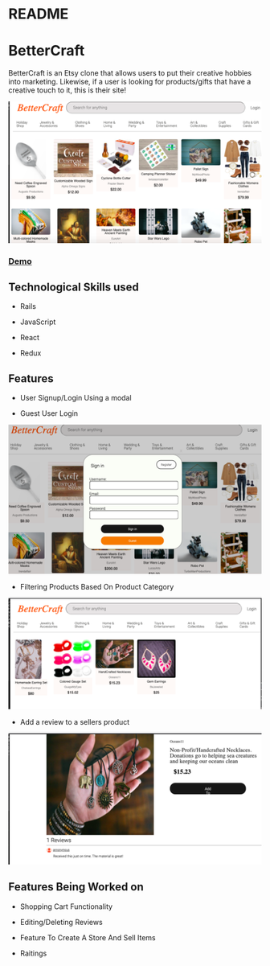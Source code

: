 # README

# BetterCraft


BetterCraft is an Etsy clone that allows users to put their creative hobbies into marketing. Likewise, if a user is looking for products/gifts that have a creative touch to it, this is their site!

![Landing](landing-page.png)

### [Demo](https://bettercraft.herokuapp.com/)


## Technological Skills used 

* Rails

* JavaScript

* React

* Redux

## Features

* User Signup/Login Using a modal

* Guest User Login

![Sign In](login-page.png)

* Filtering Products Based On Product Category 

![Filtering](filtering.png)

* Add a review to a sellers product

![AddingReview](add-review.png)


## Features Being Worked on

* Shopping Cart Functionality 

* Editing/Deleting Reviews

* Feature To Create A Store And Sell Items 

* Raitings

